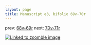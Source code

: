 ```yaml
---
layout: page
title: Manuscript e3, bifolio 69v-70r
---
```


prev: [68v-69r](../68v-69r/) next: [70v-71r](../70v-71r/)



[![Linked to zoomble image](http://www.homermultitext.org/iipsrv?IIIF=/project/homer/pyramidal/deepzoom/hmt/e3bifolio/v1/vb_69v_70r.tif/full/2000,/0/default.jpg)](http://www.homermultitext.org/ict2/?urn=urn:cite2:hmt:e3bifolio.v1:vb_69v_70r)

